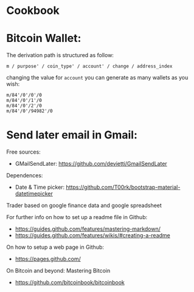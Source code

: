 # Cookbook
# Bitcoin Wallet:
The derivation path is structured as follow:

```
m / purpose' / coin_type' / account' / change / address_index
```

changing the value for `account` you can generate as many wallets as you wish:

```
m/84'/0'/0'/0
m/84'/0'/1'/0
m/84'/0'/2'/0
m/84'/0'/94982'/0
```


# Send later email in Gmail:
Free sources:
 - GMailSendLater: https://github.com/devietti/GmailSendLater

Dependences:
 - Date & Time picker: https://github.com/T00rk/bootstrap-material-datetimepicker



Trader based on google finance data and google spreadsheet

For further info on how to set up a readme file in Github:
 - https://guides.github.com/features/mastering-markdown/
 - https://guides.github.com/features/wikis/#creating-a-readme

On how to setup a web page in Github:
 - https://pages.github.com/
 
On Bitcoin and beyond:
 Mastering Bitcoin
 - https://github.com/bitcoinbook/bitcoinbook
 

